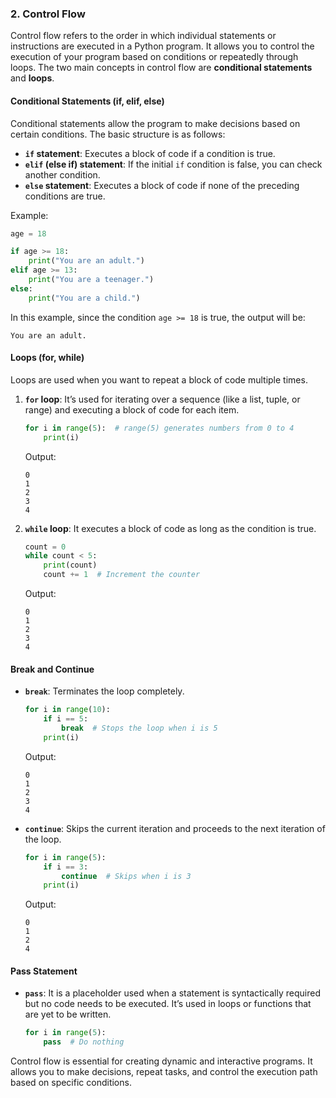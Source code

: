 ### 2. **Control Flow**

Control flow refers to the order in which individual statements or instructions are executed in a Python program. It allows you to control the execution of your program based on conditions or repeatedly through loops. The two main concepts in control flow are **conditional statements** and **loops**.

#### **Conditional Statements (if, elif, else)**

Conditional statements allow the program to make decisions based on certain conditions. The basic structure is as follows:

* **`if` statement**: Executes a block of code if a condition is true.
* **`elif` (else if) statement**: If the initial `if` condition is false, you can check another condition.
* **`else` statement**: Executes a block of code if none of the preceding conditions are true.

Example:

```python
age = 18

if age >= 18:
    print("You are an adult.")
elif age >= 13:
    print("You are a teenager.")
else:
    print("You are a child.")
```

In this example, since the condition `age >= 18` is true, the output will be:

```
You are an adult.
```

#### **Loops (for, while)**

Loops are used when you want to repeat a block of code multiple times.

1. **`for` loop**: It’s used for iterating over a sequence (like a list, tuple, or range) and executing a block of code for each item.

   ```python
   for i in range(5):  # range(5) generates numbers from 0 to 4
       print(i)
   ```

   Output:

   ```
   0
   1
   2
   3
   4
   ```

2. **`while` loop**: It executes a block of code as long as the condition is true.

   ```python
   count = 0
   while count < 5:
       print(count)
       count += 1  # Increment the counter
   ```

   Output:

   ```
   0
   1
   2
   3
   4
   ```

#### **Break and Continue**

* **`break`**: Terminates the loop completely.

  ```python
  for i in range(10):
      if i == 5:
          break  # Stops the loop when i is 5
      print(i)
  ```

  Output:

  ```
  0
  1
  2
  3
  4
  ```

* **`continue`**: Skips the current iteration and proceeds to the next iteration of the loop.

  ```python
  for i in range(5):
      if i == 3:
          continue  # Skips when i is 3
      print(i)
  ```

  Output:

  ```
  0
  1
  2
  4
  ```

#### **Pass Statement**

* **`pass`**: It is a placeholder used when a statement is syntactically required but no code needs to be executed. It’s used in loops or functions that are yet to be written.

  ```python
  for i in range(5):
      pass  # Do nothing
  ```

Control flow is essential for creating dynamic and interactive programs. It allows you to make decisions, repeat tasks, and control the execution path based on specific conditions.
